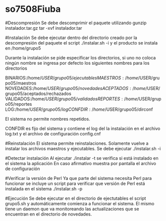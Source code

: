 # so7508Fiuba

#Descompresión
Se debe descomprimir el paquete utilizando
gunzip instalador.tar.gz
tar -xvf instalador.tar

#Instalación
Se debe ejecutar dentro del directorio creado por la descompresión del paquete el script ./instalar.sh -i y el producto se instala en /home/grupo5

Durante la instalación se pide especificar los directorios, si uno no coloca ningún nombre se ingresa por defecto los siguientes nombres para los directorios

BINARIOS:/home/$USER/grupo05/ejecutables
MAESTROS:/home/$USER/grupo05/maestros
NOVEDADES:/home/$USER/grupo05/novedades
ACEPTADOS:/home/$USER/grupo05/aceptados/rechazados
VALIDADOS:/home/$USER/grupo05/validados
REPORTES:/home/$USER/grupo05/reportes
LOG:/home/$USER/grupo05/log
CONFDIR:/home/$USER/grupo05/dirconf

El sistema no permite nombres repetidos.

CONFDIR es fijo del sistema y contiene el log del la instalación en el archivo log.txt y el archivo de configuración config.cnf

#Reinstalación
El sistema permite reinstalaciones. Solamente vuelve a instalar los archivos maestros y ejecutables.
Se debe ejecutar ./instalar.sh -i

#Detectar instalación
Al ejecutar ./instalar -t se verifica si está instalado en el sistema la aplicación
En caso afirmativo muestra por pantalla el archivo de configuración

#Verificar la versión de Perl
Ya que parte del sistema necesita Perl para funcionar se incluye un script para verificar que versión de Perl está instalada en el sistema
./instalar.sh -p

#Ejecución
Se debe ejecutar en el directorio de ejectutables el script grupo5.sh y automáticamente comienza a funcionar el sistema. 
El mismo tiene un daemon que va monitoreando las actualizaciones que se encuentran en el directorio de novedades.

